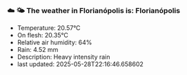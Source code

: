 ### ☁️ 🌤️  The weather in Florianópolis is: Florianópolis

- Temperature: 20.57°C
- On flesh: 20.35°C
- Relative air humidity: 64%
- Rain: 4.52 mm
- Description: Heavy intensity rain
- last updated: 2025-05-28T22:16:46.658602
